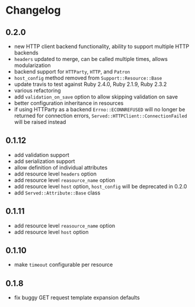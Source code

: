 # Changelog

## 0.2.0

* new HTTP client backend functionality, ability to support multiple
  HTTP backends
* `headers` updated to merge, can be called multiple times, allows modularization
* backend support for `HTTParty`, `HTTP`, and `Patron`
* `host_config` method removed from `Support::Resource::Base`
* update travis to test against  Ruby 2.4.0, Ruby 2.1.9, Ruby 2.3.2
* various refactoring
* add `validation_on_save` option to allow skipping validation on save
* better configuration inheritance in resources
* if using HTTParty as a backend `Errno::ECONNREFUSED` will no longer be returned for connection errors, 
`Served::HTTPClient::ConnectionFailed` will be raised instead

## 0.1.12
 * add validation support
 * add serialization support
 * allow definition of individual attributes
 * add resource level `headers` option
 * add resource level `reasource_name` option
 * add resource level `host` option, `host_config` will be deprecated in 0.2.0
 * add `Served::Attribute::Base` class
 
## 0.1.11
 * add resource level `reasource_name` option
 * add resource level `host` option

## 0.1.10
* make `timeout` configurable per resource

## 0.1.8

* fix buggy GET request template expansion defaults
